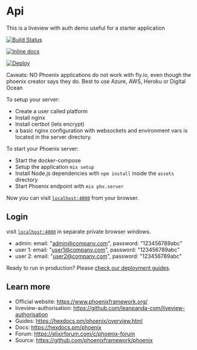 # Api

This is a liveview with auth demo useful for a starter application

[![Build Status](https://travis-ci.com/mithereal/phoenix_liveview_skeleton.svg?branch=master)](https://travis-ci.com/mithereal/phoenix_liveview_skeleton)

[![Inline docs](http://inch-ci.org/github/mithereal/phoenix_liveview_skeleton.svg)](http://inch-ci.org/github/mithereal/phoenix_liveview_skeleton)

[![Deploy](https://www.herokucdn.com/deploy/button.svg)](https://heroku.com/deploy)

Caveats: NO Phoenix applications do not work with fly.io, even though the phoenix creator says they do. Best to use Azure, AWS, Heroku or Digital Ocean

To setup your server:

  * Create a user called platform
  * Install nginx
  * Install certbot (lets encrypt)
  * a basic nginx configuration with websockets and environment vars is located in the server directory.
  
  
To start your Phoenix server:
  * Start the docker-compose
  * Setup the application `mix setup`
  * Install Node.js dependencies with `npm install` inside the `assets` directory
  * Start Phoenix endpoint with `mix phx.server`

Now you can visit [`localhost:4000`](http://localhost:4000) from your browser.

## Login
 visit [`localhost:4000`](http://localhost:4000/login) in separate private  browser windows.
 - admin:  email: "admin@company.com", password: "123456789abc"
 - user 1:  email: "user1@company.com", password: "123456789abc"
 - user 2:  email: "user2@company.com", password: "123456789abc"

Ready to run in production? Please [check our deployment guides](https://hexdocs.pm/phoenix/deployment.html).

## Learn more

  * Official website: https://www.phoenixframework.org/
  * liveview-authorisation: https://github.com/leanpanda-com/liveview-authorisation 
  * Guides: https://hexdocs.pm/phoenix/overview.html
  * Docs: https://hexdocs.pm/phoenix
  * Forum: https://elixirforum.com/c/phoenix-forum
  * Source: https://github.com/phoenixframework/phoenix
